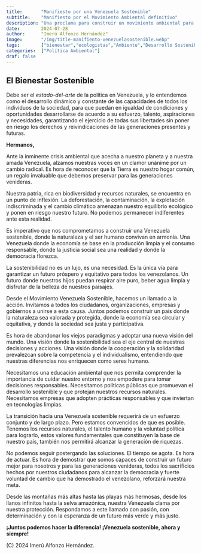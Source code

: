 ```yaml
---
title:       "Manifiesto por una Venezuela Sostenible"
subtitle:    "Manifiesto por el Movimiento Ambiental definitivo"
description: "Una proclama para construir un movimiento ambiental para una Venezuela en Emergencia"
date:        2024-07-28
author:      "Imerú Alfonzo Hernández"
image:       "/img/title-manifiento-venezuelasostenible.webp"
tags:        ["bienestar","ecologistas","Ambiente","Desarrollo Sostenible","Venezuela"]
categories:  ["Política Ambiental"]
draf: false
---
```

## El Bienestar Sostenible

Debe ser el *estado-del-arte* de la política en Venezuela, y lo entendemos como el desarrollo dinámico y constante de las capacidades de todos los individuos de la sociedad, para que puedan en igualdad de condiciones y oportunidades desarrollarse de acuerdo a su esfuerzo, talento, aspiraciones y necesidades, garantizando el ejercicio de todas sus libertades sin poner en riesgo los derechos y reivindicaciones de las generaciones presentes y futuras.

**Hermanos,**

Ante la inminente crisis ambiental que acecha a nuestro planeta y a nuestra amada Venezuela, alzamos nuestras voces en un clamor unánime por un cambio radical. Es hora de reconocer que la Tierra es nuestro hogar común, un regalo invaluable que debemos preservar para las generaciones venideras.

Nuestra patria, rica en biodiversidad y recursos naturales, se encuentra en un punto de inflexión. La deforestación, la contaminación, la explotación indiscriminada y el cambio climático amenazan nuestro equilibrio ecológico y ponen en riesgo nuestro futuro. No podemos permanecer indiferentes ante esta realidad.

Es imperativo que nos comprometamos a construir una Venezuela sostenible, donde la naturaleza y el ser humano convivan en armonía. Una Venezuela donde la economía se base en la producción limpia y el consumo responsable, donde la justicia social sea una realidad y donde la democracia florezca.

La sostenibilidad no es un lujo, es una necesidad. Es la única vía para garantizar un futuro próspero y equitativo para todos los venezolanos. Un futuro donde nuestros hijos puedan respirar aire puro, beber agua limpia y disfrutar de la belleza de nuestros paisajes.

Desde el Movimiento Venezuela Sostenible, hacemos un llamado a la acción. Invitamos a todos los ciudadanos, organizaciones, empresas y gobiernos a unirse a esta causa. Juntos podemos construir un país donde la naturaleza sea valorada y protegida, donde la economía sea circular y equitativa, y donde la sociedad sea justa y participativa.

Es hora de abandonar los viejos paradigmas y adoptar una nueva visión del mundo. Una visión donde la sostenibilidad sea el eje central de nuestras decisiones y acciones. Una visión donde la cooperación y la solidaridad prevalezcan sobre la competencia y el individualismo, entendiendo que nuestras diferencias nos enriquecen como seres humano.

Necesitamos una educación ambiental que nos permita comprender la importancia de cuidar nuestro entorno y nos empodere para tomar decisiones responsables. Necesitamos políticas públicas que promuevan el desarrollo sostenible y que protejan nuestros recursos naturales. Necesitamos empresas que adopten prácticas responsables y que inviertan en tecnologías limpias.

La transición hacia una Venezuela sostenible requerirá de un esfuerzo conjunto y de largo plazo. Pero estamos convencidos de que es posible. Tenemos los recursos naturales, el talento humano y la voluntad política para lograrlo, estos valores fundamentales que constituyen la base de nuestro país, también nos permitirá alcanzar la generación de riquezas.

No podemos seguir postergando las soluciones. El tiempo se agota. Es hora de actuar. Es hora de demostrar que somos capaces de construir un futuro mejor para nosotros y para las generaciones venideras, todos los sacrificios hechos por nuestros ciudadanos para alcanzar la democracia y fuerte voluntad de cambio que ha demostrado el venezolano, reforzará nuestra meta.

Desde las montañas más altas hasta las playas más hermosas, desde los llanos infinitos hasta la selva amazónica, nuestra Venezuela clama por nuestra protección. Respondamos a este llamado con pasión, con determinación y con la esperanza de un futuro más verde y más justo.

**¡Juntos podemos hacer la diferencia! ¡Venezuela sostenible, ahora y siempre!**

(C)  2024 Imerú Alfonzo Hernández.
